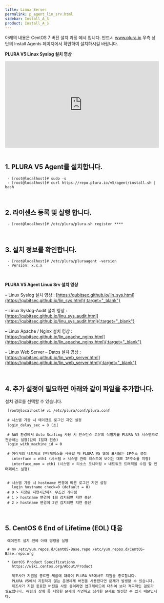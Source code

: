 ```yaml
---
title: Linux Server
permalink: p_agent_lin_srv.html
sidebar: Install_A_S
product: Install_A_S
---
```




아래의 내용은 CentOS 7 버전 설치 과정 예시 입니다.
반드시 www.plura.io 우측 상단의 Install Agents 페이지에서 확인하여 설치하시길 바랍니다.


__PLURA V5 Linux Syslog 설치 영상__

<style>.embed-container { position: relative; padding-bottom: 56.25%; height: 0; overflow: hidden; max-width: 100%; } .embed-container iframe, .embed-container object, .embed-container embed { position: absolute; top: 0; left: 0; width: 100%; height: 100%; }</style><div class='embed-container'><iframe src='https://www.youtube.com/embed/TW7_NF1gF9g' frameborder='0' allowfullscreen></iframe></div>

<br />

## 1. PLURA V5 Agent를 설치합니다.

     - [root@localhost]# sudo -s
     - [root@localhost]# curl https://repo.plura.io/v5/agent/install.sh | bash

<br />

## 2. 라이센스 등록 및 실행 합니다.

     - [root@localhost]# /etc/plura/plura.sh register ****

<br />

## 3. 설치 정보를 확인합니다.

     - [root@localhost]# /etc/plura/pluraagent -version
     - Version: x.x.x

<br />

__PLURA V5 Agent Linux Srv 설치 영상__

– Linux Syslog 설치 영상 : [https://qubitsec.github.io/lin_sys.html](https://qubitsec.github.io/lin_sys.html){:target="_blank"}

– Linux Syslog-Audit 설치 영상 : [https://qubitsec.github.io/linu_sys_audit.html](https://qubitsec.github.io/linu_sys_audit.html){:target="_blank"}

– Linux Apache / Nginx 설치 영상 : [https://qubitsec.github.io/lin_apache_nginx.html](https://qubitsec.github.io/lin_apache_nginx.html){:target="_blank"}

– Linux Web Server – Datos 설치 영상 : [https://qubitsec.github.io/lin_web_server.html](https://qubitsec.github.io/lin_web_server.html){:target="_blank"}

<br />

## 4. 추가 설정이 필요하면 아래와 같이 파일을 추가합니다.


설치 경로를 선택할 수 있습니다.


     [root@localhost]# vi /etc/plura/conf/plura.conf

     # 시스템 기동 시 에이전트 로그인 지연 설정
     login_delay_sec = 0 (초)

     # AWS 환경에서 Auto Scaling 사용 시 인스턴스 고유의 식별자를 PLURA V5 시스템으로 전송하는 설정(값이 1일때 전송)
     login_with_machine_id = 0

     # 여러개의 네트워크 인터페이스를 사용할 때 PLURA V5 웹에 표시되는 IP주소 설정
       interface = eth1 (시스템 > 시스템 관리 리스트에 보이는 대표 IP주소를 지정)
       interface_mon = eth1 (시스템 > 리소스 모니터링 > 네트워크 트래픽을 수집 할 인터페이스 설정)


     # 시스템 기동 시 hostname 변경에 따른 로그인 지연 설정
       login_hostname_check=0 (default = 0)
     # 0 > 지정된 지연시간까지 무조건 기다림
     # 1 > hostname 변경이 1회 감지되면 지연 중단
     # 2 > hostname 변경이 2번 감지되면 지연 중단

<br />

## 5. CentOS 6 End of Lifetime (EOL) 대응

     에이전트 설치 전에 아래 명령을 실행

     # mv /etc/yum.repos.d/CentOS-Base.repo /etc/yum.repos.d/CentOS-Base.repo.org

     * CentOS Product Specifications
       https://wiki.centos.org/About/Product

       제조사가 지원을 종료한 제품에 대하여 PLURA V5에서도 지원을 종료합니다.
       PLURA V5에서 지원하지 않는 운영체제 버전을 사용한다면 문제가 발생할 수 있습니다.
       제조사가 지원 종료한 버전을 사용 중이라면 업그레이드에 대하여 보다 적극적인 검토가 필요합니다. 해킹과 장애 등 다양한 문제에 직면하고 심각한 문제로 발전할 수 있기 때문입니다.
